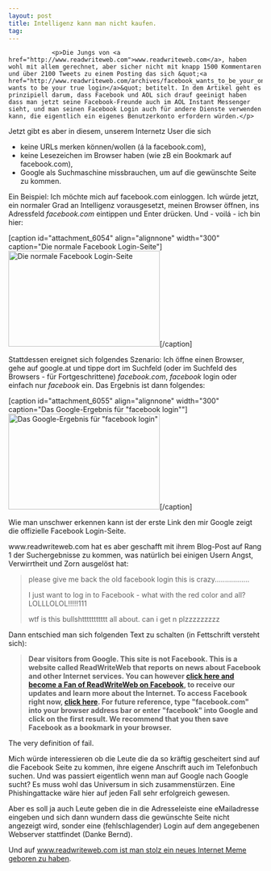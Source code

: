 ```yaml
---
layout: post
title: Intelligenz kann man nicht kaufen.
tag: 
---
```



                <p>Die Jungs von <a href="http://www.readwriteweb.com">www.readwriteweb.com</a>, haben wohl mit allem gerechnet, aber sicher nicht mit knapp 1500 Kommentaren und über 2100 Tweets zu einem Posting das sich &quot;<a href="http://www.readwriteweb.com/archives/facebook_wants_to_be_your_one_true_login.php">Facebook wants to be your true login</a>&quot; betitelt. In dem Artikel geht es prinzipiell darum, dass Facebook und AOL sich drauf geeinigt haben dass man jetzt seine Facebook-Freunde auch im AOL Instant Messenger sieht, und man seinen Facebook Login auch für andere Dienste verwenden kann, die eigentlich ein eigenes Benutzerkonto erfordern würden.</p>
<p>Jetzt gibt es aber in diesem, unserem Internetz User die sich</p>
<ul>
    <li>keine URLs merken können/wollen (á la facebook.com),</li>
    <li>keine Lesezeichen im Browser haben (wie zB ein Bookmark auf facebook.com),</li>
    <li>Google als Suchmaschine missbrauchen, um auf die gewünschte Seite zu kommen.</li>
</ul>
<p>Ein Beispiel: Ich möchte mich auf facebook.com einloggen. Ich würde jetzt, ein normaler Grad an Intelligenz vorausgesetzt, meinen Browser öffnen, ins Adressfeld <em>facebook.com</em> eintippen und Enter drücken. Und - voilá - ich bin hier:</p>
<p>[caption id=&quot;attachment_6054&quot; align=&quot;alignnone&quot; width=&quot;300&quot; caption=&quot;Die normale Facebook Login-Seite&quot;]<a href="/uploads/2010/02/fblogin.png"><img class="size-medium wp-image-6054" title="Die normale Facebook Login-Seite" src="/uploads/2010/02/fblogin-300x190.png" alt="Die normale Facebook Login-Seite" width="300" height="190" /></a>[/caption]</p>
<p>Stattdessen ereignet sich folgendes Szenario: Ich öffne einen Browser, gehe auf google.at und tippe dort im Suchfeld (oder im Suchfeld des Browsers - für Fortgeschrittene) <em>facebook.com</em>, <em>facebook</em> login oder einfach nur <em>facebook</em> ein. Das Ergebnis ist dann folgendes:</p>
<p>[caption id=&quot;attachment_6055&quot; align=&quot;alignnone&quot; width=&quot;300&quot; caption=&quot;Das Google-Ergebnis für &quot;facebook login&quot;&quot;]<a href="/uploads/2010/02/googlefblogin.png"><img class="size-medium wp-image-6055" title="Das Google-Ergebnis für &quot;facebook login&quot;" src="/uploads/2010/02/googlefblogin-300x190.png" alt="Das Google-Ergebnis für &quot;facebook login&quot;" width="300" height="190" /></a>[/caption]</p>
<p>Wie man unschwer erkennen kann ist der erste Link den mir Google zeigt die offizielle Facebook Login-Seite.</p>
<p>www.readwriteweb.com hat es aber geschafft mit ihrem Blog-Post auf Rang 1 der Suchergebnisse zu kommen, was natürlich bei einigen Usern Angst, Verwirrtheit und Zorn ausgelöst hat:</p>
<blockquote>please give me back the old facebook login this is  crazy.................

I just want to log in to Facebook - what with the red color and all?  LOLLLOLOL!!!!!111

wtf is this bullshttttttttttt all about. can i get n plzzzzzzzzz</blockquote>
<p>Dann entschied man sich folgenden Text zu schalten (in Fettschrift versteht sich):</p>
<blockquote><strong>Dear visitors from Google. This site is not Facebook. This is a  website called ReadWriteWeb that reports on news about Facebook and  other Internet services. You can however <a href="http://facebook.com/readwriteweb">click here and become a Fan of  ReadWriteWeb on Facebook</a>, to receive our updates and learn more  about the Internet.  To access Facebook right now, <a href="http://www.facebook.com/">click here</a>. For future reference,  type "facebook.com" into your browser address bar or enter "facebook"  into Google and click on the first result. We recommend that you then  save Facebook as a bookmark in your browser.</strong></blockquote>
<p>The very definition of fail.</p>
<p>Mich würde interessieren ob die Leute die da so kräftig gescheitert sind auf die Facebook Seite zu kommen, ihre eigene Anschrift auch im Telefonbuch suchen. Und was passiert eigentlich wenn man auf Google nach Google sucht? Es muss wohl das Universum in sich zusammenstürzen. Eine Phishingattacke wäre hier auf jeden Fall sehr erfolgreich gewesen.</p>
<p>Aber es soll ja auch Leute geben die in die Adresseleiste eine eMailadresse eingeben und sich dann wundern dass die gewünschte Seite nicht angezeigt wird, sonder eine (fehlschlagender) Login auf dem angegebenen Webserver stattfindet (Danke Bernd).</p>
<p>Und auf <a href="http://www.readwriteweb.com/archives/how_google_failed_internet_meme.php">www.readwriteweb.com ist man stolz ein neues Internet Meme geboren zu haben</a>.</p>
            
